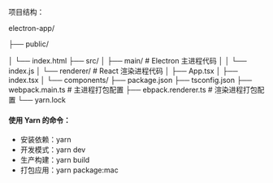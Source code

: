 项目结构：

electron-app/

├── public/

│   └── index.html
├── src/
│   ├── main/               # Electron 主进程代码
│   │   └── index.js
│   └── renderer/            # React 渲染进程代码
│       ├── App.tsx
│       ├── index.tsx
│       └── components/
├── package.json
├── tsconfig.json
├── webpack.main.ts      # 主进程打包配置
├── ebpack.renderer.ts  # 渲染进程打包配置
└── yarn.lock


#### 使用 Yarn 的命令：
- 安装依赖：yarn
- 开发模式：yarn dev
- 生产构建：yarn build
- 打包应用：yarn package:mac
